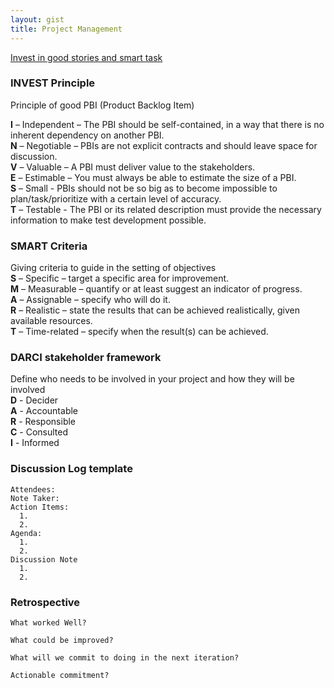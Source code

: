 ```yaml
---
layout: gist
title: Project Management
---
```


[Invest in good stories and smart task](https://xp123.com/articles/invest-in-good-stories-and-smart-tasks/)

### INVEST Principle

Principle of good PBI (Product Backlog Item)  

**I** – Independent – The PBI should be self-contained, in a way that there is no inherent dependency on another PBI.  
**N** – Negotiable – PBIs are not explicit contracts and should leave space for discussion.  
**V** – Valuable – A PBI must deliver value to the stakeholders.  
**E** – Estimable – You must always be able to estimate the size of a PBI.  
**S** – Small - PBIs should not be so big as to become impossible to plan/task/prioritize with a certain level of accuracy.  
**T** – Testable - The PBI or its related description must provide the necessary information to make test development possible.  

### SMART Criteria

Giving criteria to guide in the setting of objectives  
**S** – Specific – target a specific area for improvement.  
**M** – Measurable – quantify or at least suggest an indicator of progress.  
**A** – Assignable – specify who will do it.  
**R** – Realistic – state the results that can be achieved realistically, given available resources.  
**T** – Time-related – specify when the result(s) can be achieved.  

### DARCI stakeholder framework

Define who needs to be involved in your project and how they will be involved  
**D** - Decider  
**A** - Accountable   
**R** - Responsible  
**C** - Consulted  
**I** - Informed  


### Discussion Log template
```
Attendees:
Note Taker:
Action Items:
  1. 
  2.
Agenda:
  1.
  2.
Discussion Note
  1.
  2.
```

### Retrospective 
```
What worked Well?

What could be improved?

What will we commit to doing in the next iteration?

Actionable commitment?

```
